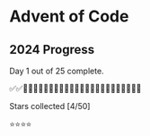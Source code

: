 # Advent of Code

## 2024 Progress
Day 1 out of 25 complete.

✅✅🔲🔲🔲🔲🔲🔲🔲🔲🔲🔲🔲🔲🔲🔲🔲🔲🔲🔲🔲🔲🔲🔲🔲

Stars collected [4/50]

⭐⭐⭐⭐
